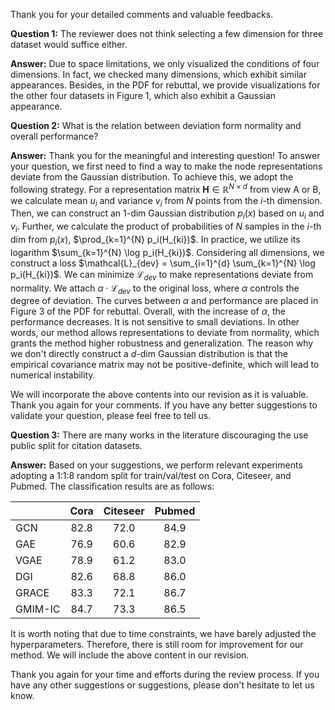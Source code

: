 Thank you for your detailed comments and valuable feedbacks.



**Question 1:** The reviewer does not think selecting a few dimension for three dataset would suffice either.

**Answer:** Due to space limitations, we only visualized the conditions of four dimensions. In fact, we checked many dimensions, which exhibit similar appearances. Besides, in the PDF for rebuttal, we provide visualizations for the other four datasets in Figure 1, which also exhibit a Gaussian appearance. 



**Question 2:** What is the relation between deviation form normality and overall performance? 

**Answer:** Thank you for the meaningful and interesting question! To answer your question, we first need to find a way to make the node representations deviate from the Gaussian distribution. To achieve this, we adopt the following strategy. For a representation matrix $\mathbf{H} \in \mathbb{R}^{N \times d}$ from view A or B, we calculate mean $u_i$ and variance $v_i$ from  $N$ points from the $i$-th dimension. Then, we can construct an 1-dim Gaussian distribution $p_i(x)$ based on $u_i$ and $v_i$. Further, we calculate the product of probabilities of $N$ samples in the $i$-th dim from $p_i(x)$, $\prod_{k=1}^{N} p_i(H_{ki})$. In practice, we utilize its logarithm $\sum_{k=1}^{N} \log p_i(H_{ki})$. Considering all dimensions, we construct a loss $\mathcal{L}_{dev} = \sum_{i=1}^{d} \sum_{k=1}^{N} \log p_i(H_{ki})$. We can minimize $\mathcal{L}_{dev}$ to make representations deviate from normality. We attach $\alpha \cdot \mathcal{L}_{dev}$ to the original loss, where $\alpha$ controls the degree of deviation. The curves between $\alpha$ and performance are placed in Figure 3 of the PDF for rebuttal. Overall, with the increase of $\alpha$, the performance decreases. It is not sensitive to small deviations. In other words, our method allows representations to deviate from normality, which grants the method higher robustness and generalization. The reason why we don't directly construct a $d$-dim Gaussian distribution is that the empirical covariance matrix may not be positive-definite, which will lead to numerical instability.

We will incorporate the above contents into our revision as it is valuable. Thank you again for your comments. If you have any better suggestions to validate your question, please feel free to tell us. 





**Question 3:** There are many works in the literature discouraging the use public split for citation datasets. 

**Answer:** Based on your suggestions, we perform relevant experiments adopting a 1:1:8 random split for train/val/test on Cora, Citeseer, and Pubmed. The classification results are as follows:

|         | Cora | Citeseer | Pubmed |
| ------- | :--: | :------: | :----: |
| GCN     | 82.8 |   72.0   |  84.9  |
| GAE     | 76.9 |   60.6   |  82.9  |
| VGAE    | 78.9 |   61.2   |  83.0  |
| DGI     | 82.6 |   68.8   |  86.0  |
| GRACE   | 83.3 |   72.1   |  86.7  |
| GMIM-IC | 84.7 |   73.3   |  86.5  |

It is worth noting that due to time constraints, we have barely adjusted the hyperparameters. Therefore, there is still room for improvement for our method. We will include the above content in our revision.



Thank you again for your time and efforts during the review process. If you have any other suggestions or suggestions, please don't hesitate to let us know.


